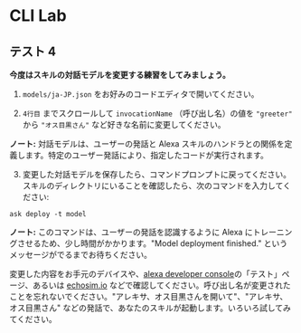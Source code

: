 # CLI Lab
## テスト 4
 **今度はスキルの対話モデルを変更する練習をしてみましょう。**

1. `models/ja-JP.json` をお好みのコードエディタで開いてください。

2. `4行目` までスクロールして `invocationName` （呼び出し名）の値を `"greeter"` から `"オス目黒さん"` など好きな名前に変更してください。

  **ノート:** 対話モデルは、ユーザーの発話と Alexa スキルのハンドラとの関係を定義します。特定のユーザー発話により、指定したコードが実行されます。
  
3. 変更した対話モデルを保存したら、コマンドプロンプトに戻ってください。スキルのディレクトリにいることを確認したら、次のコマンドを入力してください:

  ```
  ask deploy -t model
  ```

  **ノート:** このコマンドは、ユーザーの発話を認識するように Alexa にトレーニングさせるため、少し時間がかかります。"Model deployment finished." というメッセージがでるまでお待ちください。

  変更した内容をお手元のデバイスや、[alexa developer console](https://developer.amazon.com/alexa/console/ask)の「テスト」ページ、あるいは [echosim.io](https://www.echosim.io) などで確認してください。呼び出し名が変更されたことを忘れないでください。"アレキサ、オス目黒さんを開いて"、"アレキサ、オス目黒さん" などの発話で、あなたのスキルが起動します。いろいろ試してみてください。

